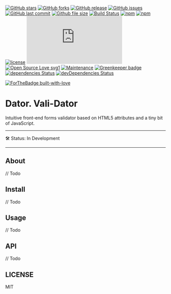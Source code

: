 [![GitHub stars](https://img.shields.io/github/stars/scriptex/dator.svg?style=social&label=Stars)](https://github.com/scriptex/dator)
[![GitHub forks](https://img.shields.io/github/forks/scriptex/dator.svg?style=social&label=Fork)](https://github.com/scriptex/dator/network#fork-destination-box)
[![GitHub release](https://img.shields.io/github/release/scriptex/dator.svg)](https://github.com/scriptex/dator/releases/latest)
[![GitHub issues](https://img.shields.io/github/issues/scriptex/dator.svg)](https://github.com/scriptex/dator/issues)
[![GitHub last commit](https://img.shields.io/github/last-commit/scriptex/dator.svg)](https://github.com/scriptex/dator/commits/master)
[![Github file size](https://img.shields.io/github/size/scriptex/dator/dist/bundle.min.js.svg)](https://github.com/scriptex/dator)
[![Build Status](https://travis-ci.org/scriptex/dator.svg?branch=master)](https://travis-ci.org/scriptex/dator)
[![npm](https://img.shields.io/npm/dt/dator.svg)](https://www.npmjs.com/package/dator)
[![npm](https://img.shields.io/npm/v/dator.svg)](https://www.npmjs.com/package/dator)
[![license](https://img.shields.io/github/license/scriptex/dator.svg)](https://github.com/scriptex/dator)
[![Analytics](https://ga-beacon.appspot.com/UA-83446952-1/github.com/scriptex/dator/README.md)](https://github.com/scriptex/dator/)
[![Open Source Love svg1](https://badges.frapsoft.com/os/v1/open-source.svg?v=103)](https://github.com/scriptex/dator/)
[![Maintenance](https://img.shields.io/badge/Maintained%3F-yes-green.svg)](https://github.com/scriptex/dator/graphs/commit-activity)
[![Greenkeeper badge](https://badges.greenkeeper.io/scriptex/dator.svg)](https://greenkeeper.io/)
[![dependencies Status](https://david-dm.org/scriptex/dator/status.svg)](https://david-dm.org/scriptex/dator)
[![devDependencies Status](https://david-dm.org/scriptex/dator/dev-status.svg)](https://david-dm.org/scriptex/dator?type=dev)

[![ForTheBadge built-with-love](http://ForTheBadge.com/images/badges/built-with-love.svg)](https://github.com/scriptex/)

# Dator. Vali-Dator

Intuitive front-end forms validator based on HTML5 attributes and a tiny bit of JavaScript.

---

🛠 Status: In Development

---

## About

// Todo

## Install

// Todo

## Usage

// Todo

## API

// Todo

## LICENSE

MIT
